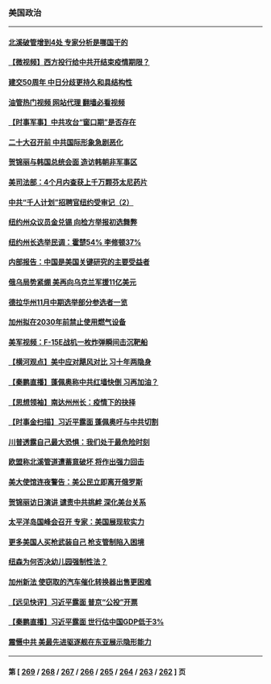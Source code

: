 ### 美国政治
---
#### [北溪破管增到4处 专家分析是哪国干的](../../pages/ncid1078159/n13835543.md?09300045) 
#### [【微视频】西方投行给中共开结束疫情期限？](../../pages/ncid1078159/n13834827.md?09300045) 
#### [建交50周年 中日分歧更持久和具结构性](../../pages/ncid1078159/n13835405.md?09300045) 
#### [油管热门视频 网站代理 翻墙必看视频](http://209.222.30.114:81/youtube.html?09300045)
#### [【时事军事】中共攻台“窗口期”是否存在](../../pages/ncid1078159/n13835095.md?09300045) 
#### [二十大召开前 中共国际形象急剧恶化](../../pages/ncid1078159/n13835240.md?09300045) 
#### [贺锦丽与韩国总统会面 造访韩朝非军事区](../../pages/ncid1078159/n13835204.md?09300045) 
#### [美司法部：4个月内查获上千万颗芬太尼药片](../../pages/ncid1078159/n13835129.md?09300045) 
#### [中共“千人计划”招聘官纽约受审记（2）](../../pages/ncid1078159/n13835044.md?09300045) 
#### [纽约州众议员金兑锡 向检方举报初选舞弊](../../pages/ncid1078159/n13835039.md?09300045) 
#### [纽约州长选举民调：霍楚54% 李修顿37%](../../pages/ncid1078159/n13835001.md?09300045) 
#### [内部报告：中国是美国关键研究的主要受益者](../../pages/ncid1078159/n13834984.md?09300045) 
#### [俄乌局势紧绷 美再向乌克兰军援11亿美元](../../pages/ncid1078159/n13834765.md?09300045) 
#### [德拉华州11月中期选举部分参选者一览](../../pages/ncid1078159/n13834939.md?09300045) 
#### [加州拟在2030年前禁止使用燃气设备](../../pages/ncid1078159/n13834937.md?09300045) 
#### [美军视频：F-15E战机一枚炸弹瞬间击沉靶船](../../pages/ncid1078159/n13834672.md?09300045) 
#### [【横河观点】美中应对飓风对比 习十年两隐身](../../pages/ncid1078159/n13834804.md?09300045) 
#### [【秦鹏直播】蓬佩奥称中共红墙快倒 习再加油？](../../pages/ncid1078159/n13834822.md?09300045) 
#### [【思想领袖】南达州州长：疫情下的抉择](../../pages/ncid1078159/n13818244.md?09300045) 
#### [【时事金扫描】习近平露面 蓬佩奥吁与中共切割](../../pages/ncid1078159/n13833843.md?09300045) 
#### [川普透露自己最大恐惧：我们处于最危险时刻](../../pages/ncid1078159/n13834812.md?09300045) 
#### [欧盟称北溪管道遭蓄意破坏 将作出强力回击](../../pages/ncid1078159/n13834722.md?09300045) 
#### [美大使馆连夜警告：美公民立即离开俄罗斯](../../pages/ncid1078159/n13834618.md?09300045) 
#### [贺锦丽访日演讲 谴责中共挑衅 深化美台关系](../../pages/ncid1078159/n13834465.md?09300045) 
#### [太平洋岛国峰会召开 专家：美国展现软实力](../../pages/ncid1078159/n13834401.md?09300045) 
#### [更多美国人买枪武装自己 枪支管制陷入困境](../../pages/ncid1078159/n13834048.md?09300045) 
#### [纽森为何否决幼儿园强制性法？](../../pages/ncid1078159/n13834127.md?09300045) 
#### [加州新法 使窃取的汽车催化转换器出售更困难](../../pages/ncid1078159/n13834122.md?09300045) 
#### [【远见快评】习近平露面 普京“公投”开票](../../pages/ncid1078159/n13834003.md?09300045) 
#### [【秦鹏直播】习近平露面 世行估中国GDP低于3%](../../pages/ncid1078159/n13834000.md?09300045) 
#### [震慑中共 美最先进驱逐舰在东亚展示隐形能力](../../pages/ncid1078159/n13833918.md?09300045) 

---
#### 第 [ [269](./269.md?09300045) / [268](./268.md?09300045) / [267](./267.md?09300045) / [266](./266.md?09300045) / [265](./265.md?09300045) / [264](./264.md?09300045) / [263](./263.md?09300045) / [262](./262.md?09300045) ] 页
